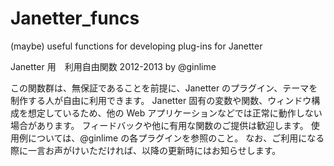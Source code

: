 Janetter_funcs
==============

(maybe) useful functions for developing plug-ins for Janetter

Janetter 用　利用自由関数
2012-2013 by @ginlime

この関数群は、無保証であることを前提に、Janetter のプラグイン、テーマを制作する人が自由に利用できます。
Janetter 固有の変数や関数、ウィンドウ構成を想定しているため、他の Web アプリケーションなどでは正常に動作しない場合があります。
フィードバックや他に有用な関数のご提供は歓迎します。
使用例については、@ginlime の各プラグインを参照のこと。
なお、ご利用になる際に一言お声がけいただければ、以降の更新時にはお知らせします。
